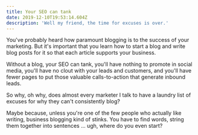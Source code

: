 ```yaml
---
title: Your SEO can tank
date: 2019-12-10T19:53:14.604Z
description: 'Well my friend, the time for excuses is over.'
---
```

You've probably heard how paramount blogging is to the success of your marketing. But it's important that you learn how to start a blog and write blog posts for it so that each article supports your business.



Without a blog, your SEO can tank, you'll have nothing to promote in social media, you'll have no clout with your leads and customers, and you'll have fewer pages to put those valuable calls-to-action that generate inbound leads.

So why, oh why, does almost every marketer I talk to have a laundry list of excuses for why they can't consistently blog?

Maybe because, unless you're one of the few people who actually like writing, business blogging kind of stinks. You have to find words, string them together into sentences ... ugh, where do you even start?
